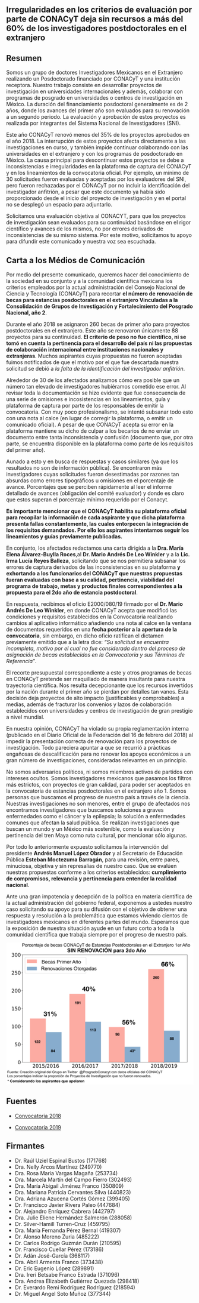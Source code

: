 ## Irregularidades en los criterios de evaluación por parte de CONACyT deja sin recursos a más del 60% de los investigadores postdoctorales en el extranjero

## Resumen

Somos un grupo de doctores Investigadores Mexicanos en el Extranjero realizando un Posdoctorado financiado por CONACyT y una institución receptora. Nuestro trabajo consiste en desarrollar proyectos de investigación en universidades internacionales y además, colaborar con programas de posgrado en universidades o centros de investigación en México. La duración del financiamiento posdoctoral generalmente es de 2 años, donde los avances del primer año son evaluados para su renovación a un segundo periodo. La evaluación y aprobación de estos proyectos es realizada por integrantes del Sistema Nacional de Investigadores (SNI).

Este año CONACyT renovó menos del 35% de los proyectos aprobados en el año 2018. La interrupción de estos proyectos afecta directamente a las investigaciones en curso, y también impide continuar colaborando con las universidades en el extranjero y con los programas de posdoctorado en México. La causa principal para descontinuar estos proyectos se debe a inconsistencias e irregularidades en la plataforma de captura del CONACyT y en los lineamientos de la convocatoria oficial. Por ejemplo, un mínimo de 30 solicitudes fueron evaluadas y aceptadas por los evaluadores del SNI, pero fueron rechazadas por el CONACyT por no incluir la identificación del investigador anfitrión, a pesar que este documento ya había sido proporcionado desde el inicio del proyecto de investigación y en el portal no se desplegó un espacio para adjuntarlo.

Solicitamos una evaluación objetiva al CONACYT, para que los proyectos de investigación sean evaluados para su continuidad basándose en el rigor científico y avances de los mismos, no por errores derivados de inconsistencias de su mismo sistema. Por este motivo, solicitamos tu apoyo para difundir este comunicado y nuestra voz sea escuchada.


## Carta a los Médios de Comunicación
Por medio del presente comunicado, queremos hacer del conocimiento de la sociedad en su conjunto y a la comunidad científica mexicana los criterios empleados por la actual administración del Consejo Nacional de Ciencia y Tecnología (CONACyT) para recortar **el número de renovación de becas para estancias posdoctorales en el extranjero Vinculadas a la Consolidación de Grupos de Investigación y Fortalecimiento del Posgrado Nacional, año 2**.

Durante el año 2018 se asignaron 260 becas de primer año para proyectos postdoctorales en el extranjero. Este año se renovaron únicamente 88 proyectos para su continuidad. **El criterio de peso no fue científico, ni se tomó en cuenta la pertinencia para el desarrollo del país ni las propuestas de colaboración internacional entre instituciones nacionales y extranjeras**. Muchos aspirantes cuyas propuestas no fueron aceptadas fuimos notificados de que el motivo por el que fue descartada nuestra solicitud se debió a _la falta de la identificación del investigador anfitrión_. 

Alrededor de 30 de los afectados analizamos cómo era posible que un número tan elevado de investigadores hubiéramos cometido ese error. Al revisar toda la documentación se hizo evidente que fue consecuencia de una serie de omisiones e incosistencias en los lineamientos, guía y plataforma de captura por parte de los responsables de emitir la convocatoria. Con muy poco profesionalismo, se intentó subsanar todo esto con una nota al calce (en lugar de corregir la plataforma, o emitir un comunicado oficial). A pesar de que CONACyT acepta su error en la plataforma mantiene su dicho de culpar a los becarios de no enviar un documento entre tanta inconsistencia y confusión (documento que, por otra parte, se encuentra disponible en la plataforma como parte de los requisitos del primer año).

Aunado a esto y en busca de respuestas y casos similares (ya que los resultados no son de información pública). Se encontraron más investigadores cuyas solicitudes fueron desestimadas por razones tan absurdas como errores tipográficos u omisiones en el porcentaje de avance. Porcentajes que se perciben rápidamente al leer el informe detallado de avances (obligación del comité evaluador) y donde es claro que estos superan el porcentaje mínimo requerido por el Conacyt. 

**Es importante mencionar que el CONACyT habilita su plataforma oficial para recopilar la información de cada aspirante y que dicha plataforma presenta fallas constantemente, las cuales entorpecen la integración de los requisitos demandados. Por ello los aspirantes intentamos seguir los lineamientos y guías previamente publicadas.** 

En conjunto, los afectados redactamos una carta dirigida a la **Dra. María Elena Álvarez-Buylla Roces**,al **Dr. Mario Andrés De Leo Winkler** y a la **Lic. Irma Lucía Reyes Balleza**, solicitando que se nos permitiera subsanar los errores de captura derivados de las inconsistencias en su plataforma **y exhortando a los funcionarios del CONACyT que nuestras propuestas fueran evaluadas con base a su calidad, pertinencia, viabilidad del programa de trabajo, metas y productos finales correspondientes a la propuesta para el 2do año de estancia postdoctoral**. 

En respuesta, recibimos el oficio E2000/080/19 firmado por el **Dr. Mario Andrés De Leo Winkler**, en donde CONACyT acepta que modificó las condiciones y requisitos establecidos en la Convocatoria realizando cambios al aplicativo informático añadiendo una nota al calce en la ventana de documentos requeridos en una **fecha posterior a la apertura de la convocatoria**, sin embargo, en dicho oficio ratifican el dictamen previamente emitido que a la letra dice: _“Su solicitud se encuentra incompleta, motivo por el cual no fue considerada dentro del proceso de asignación de becas establecidos en la Convocatoria y sus Términos de Referencia”_.


El recorte presupuestal correspondiente a este y otros programas de becas en CONACyT pretende ser maquillado de manera insultante para nuestra trayectoria científica. Nos resulta decepcionante que los recursos invertidos por la nación durante el primer año se pierdan por detalles tan vanos. Esta decisión deja proyectos de alto impacto (justificables y comprobables) a medias, además de fracturar los convenios y lazos de colaboración establecidos con universidades y centros de investigación de gran prestigio a nivel mundial. 

En nuestra opinión, CONACyT ha violado su propia reglamentación interna (publicado en el Diario Oficial de la Federación del 16 de febrero del 2018) al impedir la presentación correcta de renovación para los proyectos de investigación. Todo pareciera apuntar a que se recurrió a prácticas engañosas de descalificación para no renovar los apoyos económicos a un gran número de investigaciones, consideradas relevantes en un principio.

No somos adversarios políticos, ni somos miembros activos de partidos con intereses ocultos. Somos investigadores mexicanos que pasamos los filtros más estrictos, con proyectos de gran calidad, para poder ser aceptados en la convocatoria de estancias posdoctorales en el extranjero año 1. Somos personas que buscamos el progreso de nuestro país a través de la ciencia. Nuestras investigaciones no son menores, entre el grupo de afectados nos encontramos investigadores que buscamos soluciones a graves enfermedades como el cáncer y la epilepsia; la solución a enfermedades comunes que afectan la salud pública. Se realizan investigaciones que buscan un mundo y un México más sostenible, como la evaluación y pertinencia del tren Maya como ruta cultural, por mencionar sólo algunas.

Por todo lo anteriormente expuesto solicitamos la intervención del presidente **Andrés Manuel López Obrador** y al Secretario de Educación Pública **Esteban Moctezuma Barragán**, para una revisión, entre pares, minuciosa, objetiva y sin represalias de nuestro caso. Que se evalúen nuestras propuestas conforme a los criterios establecidos: **cumplimiento de compromisos, relevancia y pertinencia para entender la realidad nacional**.

Ante una gran impotencia y decepción de la política en materia científica de la actual administración del gobierno federal, exponemos a ustedes nuestro caso solicitando su apoyo para su difusión con el objetivo de obtener una respuesta y resolución a la problemática que estamos viviendo cientos de investigadores mexicanos en diferentes partes del mundo. Esperamos que la exposición de nuestra situación ayude en un futuro corto a toda la comunidad científica que trabaja siempre por el progreso de nuestro país. 

![Gráfica comparativa](Grafica3.png "Gráfica comparativa")

## Fuentes

+ [Convocatoria 2018](https://www.conacyt.gob.mx/index.php/el-conacyt/convocatorias-y-resultados-conacyt/convocatorias-estancias-posdoctorales-sabaticas-extranjero-1/conv-epe-gest-18)

+ [Convocatoria 2019](https://www.conacyt.gob.mx/index.php/el-conacyt/convocatorias-y-resultados-conacyt/convocatorias-estancias-posdoctorales-sabaticas-extranjero-1/conv-epe-19)


## Firmantes

+ Dr. Raúl Uziel Espinal Bustos (171768)
+ Dra. Nelly Arcos Martínez (249770)
+ Dra. Rosa Maria Vargas Magaña (253734)	 
+ Dra. Marcela Martín del Campo Fierro (302493)
+ Dra. María Abigail Jiménez Franco (350809)	
+ Dra. Mariana Patricia Cervantes Silva (440823)
+ Dra. Adriana Azucena Cortés Gómez (399405) 	
+ Dr. Francisco Javier Rivera Paleo (447684)
+ Dr. Alejandro Enríquez Cabrera (442797)	
+ Dra. Julie Eliene Hernández Salmerón (288058)
+ Dr. Silver-Hamill Turren-Cruz (459795)	
+ Dra. María Fernanda Pérez Bernal (419307)
+ Dr. Alonso Moreno Zuria (485222)	 
+ Dr. Carlos Rodrigo Guzmán Durán (210595)
+ Dr. Francisco Cuellar Pérez	(173186)
+ Dr. Adán José-García (368117)
+ Dra. Abril Armenta Franco (373438)
+ Dr. Eric Eugenio López (289891)
+ Dra. Ireri Betsabe Franco Estrada (371096)
+ Dra. Andrea Elizabeth Gutiérrez Quezada (298418)
+ Dr. Everardo Remi Rodríguez Rodríguez (218594)
+ Dr. Miguel Angel Soto Muñoz (377344)
